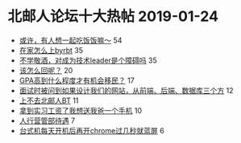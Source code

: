 # 北邮人论坛十大热帖 2019-01-24

- [或许，有人想一起吃饭饭嘛～](https://bbs.byr.cn/article/Friends/1910146) 54
- [在家怎么上byrbt](https://bbs.byr.cn/article/Talking/6094148) 35
- [不学敬酒，对成为技术leader是个障碍吗](https://bbs.byr.cn/article/WorkLife/1116795) 35
- [该怎么回呢？](https://bbs.byr.cn/article/Picture/3236546) 20
- [GPA高到什么程度才有机会移民？](https://bbs.byr.cn/article/GoAbroad/361847) 17
- [面试时被问到如果设计我们的网站，从前端、后端、数据库三个方](https://bbs.byr.cn/article/WWWTechnology/41060) 12
- [上不去北邮人BT](https://bbs.byr.cn/article/BUPTNet/99872) 11
- [拿到实习工资了我想送我爸一个手机](https://bbs.byr.cn/article/DigiLife/306898) 10
- [人行营管部待遇](https://bbs.byr.cn/article/Job/2015618) 7
- [台式机每天开机后再开chrome过几秒就蓝屏](https://bbs.byr.cn/article/HardWare/222181) 6


